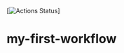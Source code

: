 
[![Actions Status](https://github.com/markiMiracle/my-first-workflow/actions/workflows/hello.yml/badge.svg)]
# my-first-workflow
